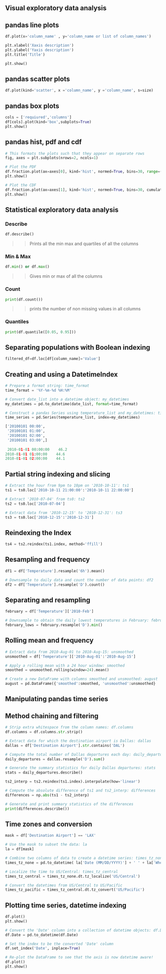 ## Visual exploratory data analysis

## pandas line plots

```python
df.plot(x='column_name' , y='column_name or list of column_names')

plt.xlabel('Xaxis description')
plt.ylabel('Yaxis description')
plt.title('Title')

plt.show()
```
## pandas scatter plots

```python
df.plot(kind='scatter', x ='column_name', y ='column_name', s=size)
```
## pandas box plots
```python
cols = ['requiured','columns']
df[cols].plot(kind='box',subplots=True)
plt.show()
```

## pandas hist, pdf and cdf

```python
# This formats the plots such that they appear on separate rows
fig, axes = plt.subplots(nrows=2, ncols=1)

# Plot the PDF
df.fraction.plot(ax=axes[0], kind='hist', normed=True, bins=30, range=(0,.3))
plt.show()

# Plot the CDF
df.fraction.plot(ax=axes[1], kind='hist', normed=True, bins=30, cumulative=True, range=(0,.3))
plt.show()
```
## Statistical exploratory data analysis
### Describe
```python
df.describe()
```
>>Prints all the min max and quartiles of all the columns
 ### Min & Max
```python
df.min() or df.max()
```
>>Gives min or max of all the columns

### Count
```python
print(df.count())
```
>>prints the number of non missing values in all columns


### Quantiles
```python
print(df.quantile([0.05, 0.95]))
```
## Separating populations with Boolean indexing

```python
filtered_df=df.loc[df[column_name]='Value']
```
## Creating and using a DatetimeIndex
```python
# Prepare a format string: time_format
time_format = '%Y-%m-%d %H:%M'

# Convert date_list into a datetime object: my_datetimes
my_datetimes = pd.to_datetime(date_list, format=time_format)  

# Construct a pandas Series using temperature_list and my_datetimes: time_series
time_series = pd.Series(temperature_list, index=my_datetimes)

['20100101 00:00',
 '20100101 01:00',
 '20100101 02:00',
 '20100101 03:00',]
 
 2010-01-01 00:00:00    46.2
2010-01-01 01:00:00    44.6
2010-01-01 02:00:00    44.1
```
## Partial string indexing and slicing
```python
# Extract the hour from 9pm to 10pm on '2010-10-11': ts1
ts1 = ts0.loc['2010-10-11 21:00:00':'2010-10-11 22:00:00']

# Extract '2010-07-04' from ts0: ts2
ts2 = ts0.loc['2010-07-04']

# Extract data from '2010-12-15' to '2010-12-31': ts3
ts3 = ts0.loc['2010-12-15':'2010-12-31']
```
## Reindexing the Index
```python
ts4 = ts2.reindex(ts1.index, method='ffill')
```
## Resampling and frequency
```python
df1 = df['Temperature'].resample('6h').mean()

# Downsample to daily data and count the number of data points: df2
df2 = df['Temperature'].resample('D').count()
```

## Separating and resampling
```python
february = df['Temperature']['2010-Feb']

# Downsample to obtain the daily lowest temperatures in February: february_lows
february_lows = february.resample('D').min()
```
## Rolling mean and frequency
```python
# Extract data from 2010-Aug-01 to 2010-Aug-15: unsmoothed
unsmoothed = df['Temperature']['2010-Aug-01':'2010-Aug-15']

# Apply a rolling mean with a 24 hour window: smoothed
smoothed = unsmoothed.rolling(window=24).mean()

# Create a new DataFrame with columns smoothed and unsmoothed: august
august = pd.DataFrame({'smoothed':smoothed, 'unsmoothed':unsmoothed}
```
## Manipulating pandas time series
## Method chaining and filtering
```python
# Strip extra whitespace from the column names: df.columns
df.columns = df.columns.str.strip()

# Extract data for which the destination airport is Dallas: dallas
dallas = df['Destination Airport'].str.contains('DAL')

# Compute the total number of Dallas departures each day: daily_departures
daily_departures = dallas.resample('D').sum()

# Generate the summary statistics for daily Dallas departures: stats
stats = daily_departures.describe()
```
```python
ts2_interp = ts2.reindex(ts1.index).interpolate(how='linear')

# Compute the absolute difference of ts1 and ts2_interp: differences 
differences = np.abs(ts1 - ts2_interp)

# Generate and print summary statistics of the differences
print(differences.describe())
```

## Time zones and conversion

```python
mask = df['Destination Airport'] == 'LAX'

# Use the mask to subset the data: la
la = df[mask]

# Combine two columns of data to create a datetime series: times_tz_none 
times_tz_none = pd.to_datetime( la['Date (MM/DD/YYYY)'] + ' ' + la['Wheels-off Time'] )

# Localize the time to US/Central: times_tz_central
times_tz_central = times_tz_none.dt.tz_localize('US/Central')

# Convert the datetimes from US/Central to US/Pacific
times_tz_pacific = times_tz_central.dt.tz_convert('US/Pacific')
```

## Plotting time series, datetime indexing
```python
df.plot()
plt.show()

# Convert the 'Date' column into a collection of datetime objects: df.Date
df.Date = pd.to_datetime(df.Date)

# Set the index to be the converted 'Date' column
df.set_index('Date', inplace=True)

# Re-plot the DataFrame to see that the axis is now datetime aware!
df.plot()
plt.show()
```
